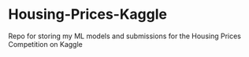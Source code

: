 # Housing-Prices-Kaggle
Repo for storing my ML models and submissions for the Housing Prices Competition on Kaggle
